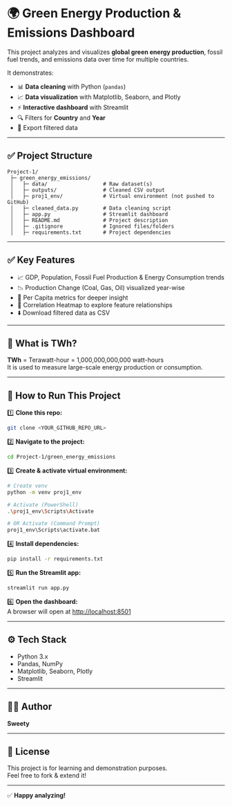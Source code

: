 # 🌍 Green Energy Production & Emissions Dashboard

This project analyzes and visualizes **global green energy production**, fossil fuel trends, and emissions data over time for multiple countries.

It demonstrates:
- 📊 **Data cleaning** with Python (`pandas`)
- 📈 **Data visualization** with Matplotlib, Seaborn, and Plotly
- ⚡ **Interactive dashboard** with Streamlit
- 🔍 Filters for **Country** and **Year**
- 📂 Export filtered data

---

## ✅ Project Structure

```
Project-1/
 ├─ green_energy_emissions/
 │   ├─ data/                  # Raw dataset(s)
 │   ├─ outputs/               # Cleaned CSV output
 │   ├─ proj1_env/             # Virtual environment (not pushed to GitHub)
 │   ├─ cleaned_data.py        # Data cleaning script
 │   ├─ app.py                 # Streamlit dashboard
 │   ├─ README.md              # Project description
 │   ├─ .gitignore             # Ignored files/folders
 │   ├─ requirements.txt       # Project dependencies
```

---

## ✅ Key Features

- 📈 GDP, Population, Fossil Fuel Production & Energy Consumption trends
- 📉 Production Change (Coal, Gas, Oil) visualized year-wise
- 👤 Per Capita metrics for deeper insight
- 🔗 Correlation Heatmap to explore feature relationships
- ⬇️ Download filtered data as CSV

---

## 📌 What is TWh?

**TWh** = Terawatt-hour = 1,000,000,000,000 watt-hours  
It is used to measure large-scale energy production or consumption.

---

## 🚀 How to Run This Project

1️⃣ **Clone this repo:**
```bash
git clone <YOUR_GITHUB_REPO_URL>
```

2️⃣ **Navigate to the project:**
```bash
cd Project-1/green_energy_emissions
```

3️⃣ **Create & activate virtual environment:**
```bash
# Create venv
python -m venv proj1_env

# Activate (PowerShell)
.\proj1_env\Scripts\Activate

# OR Activate (Command Prompt)
proj1_env\Scripts\activate.bat
```

4️⃣ **Install dependencies:**
```bash
pip install -r requirements.txt
```

5️⃣ **Run the Streamlit app:**
```bash
streamlit run app.py
```

6️⃣ **Open the dashboard:**  
A browser will open at [http://localhost:8501](http://localhost:8501)

---

## ⚙️ Tech Stack

- Python 3.x
- Pandas, NumPy
- Matplotlib, Seaborn, Plotly
- Streamlit

---

## 👩‍💻 Author

**Sweety**

---

## 📜 License

This project is for learning and demonstration purposes.  
Feel free to fork & extend it!

---

✅ **Happy analyzing!**
